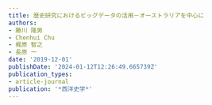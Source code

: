 ```yaml
---
title: 歴史研究におけるビッグデータの活用－オーストラリアを中心に
authors:
- 藤川 隆男
- Chenhui Chu
- 梶原 智之
- 長原 一
date: '2019-12-01'
publishDate: '2024-01-12T12:26:49.665739Z'
publication_types:
- article-journal
publication: '*西洋史学*'
---
```


